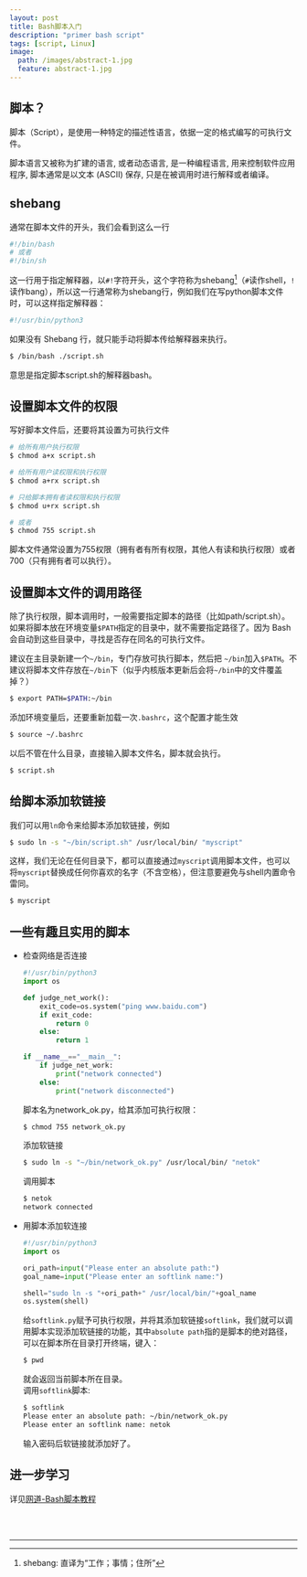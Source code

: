```yaml
---
layout: post
title: Bash脚本入门
description: "primer bash script"
tags: [script, Linux]
image:
  path: /images/abstract-1.jpg
  feature: abstract-1.jpg
---
```


## 脚本？

脚本（Script），是使用一种特定的描述性语言，依据一定的格式编写的可执行文件。

脚本语言又被称为扩建的语言, 或者动态语言, 是一种编程语言, 用来控制软件应用程序, 脚本通常是以文本 (ASCⅡ) 保存, 只是在被调用时进行解释或者编译。


## shebang

通常在脚本文件的开头，我们会看到这么一行

```bash
#!/bin/bash
# 或者
#!/bin/sh
```

这一行用于指定解释器，以`#!`字符开头，这个字符称为shebang[^1]（`#`读作shell，`!`读作bang），所以这一行通常称为shebang行，例如我们在写python脚本文件时，可以这样指定解释器：

```bash
#!/usr/bin/python3
```

如果没有 Shebang 行，就只能手动将脚本传给解释器来执行。

```bash
$ /bin/bash ./script.sh
```

意思是指定脚本script.sh的解释器bash。

## 设置脚本文件的权限

写好脚本文件后，还要将其设置为可执行文件

```bash
# 给所有用户执行权限
$ chmod a+x script.sh

# 给所有用户读权限和执行权限
$ chmod a+rx script.sh

# 只给脚本拥有者读权限和执行权限
$ chmod u+rx script.sh

# 或者
$ chmod 755 script.sh
```

脚本文件通常设置为755权限（拥有者有所有权限，其他人有读和执行权限）或者700（只有拥有者可以执行）。

## 设置脚本文件的调用路径

除了执行权限，脚本调用时，一般需要指定脚本的路径（比如path/script.sh）。如果将脚本放在环境变量`$PATH`指定的目录中，就不需要指定路径了。因为 Bash 会自动到这些目录中，寻找是否存在同名的可执行文件。

建议在主目录新建一个`~/bin`，专门存放可执行脚本，然后把 `~/bin`加入`$PATH`。不建议将脚本文件存放在`~/bin`下（似乎内核版本更新后会将`~/bin`中的文件覆盖掉？）

```bash
$ export PATH=$PATH:~/bin
```

添加环境变量后，还要重新加载一次`.bashrc`，这个配置才能生效

```bash
$ source ~/.bashrc
```

以后不管在什么目录，直接输入脚本文件名，脚本就会执行。

```bash
$ script.sh
```

## 给脚本添加软链接

我们可以用`ln`命令来给脚本添加软链接，例如

```bash
$ sudo ln -s "~/bin/script.sh" /usr/local/bin/ "myscript"
```

这样，我们无论在任何目录下，都可以直接通过`myscript`调用脚本文件，也可以将`myscript`替换成任何你喜欢的名字（不含空格），但注意要避免与shell内置命令雷同。

```bash
$ myscript
```

## 一些有趣且实用的脚本

- 检查网络是否连接

    ```python
    #!/usr/bin/python3
    import os

    def judge_net_work():
        exit_code=os.system("ping www.baidu.com")
        if exit_code:
            return 0
        else:
            return 1

    if __name__=="__main__":
        if judge_net_work:
            print("network connected")
        else:
            print("network disconnected")
    ```

    脚本名为network_ok.py，给其添加可执行权限：

    ```bash
    $ chmod 755 network_ok.py
    ```

    添加软链接

    ```bash
    $ sudo ln -s "~/bin/network_ok.py" /usr/local/bin/ "netok"
    ```

    调用脚本

    ```bash
    $ netok
    network connected
    ```

- 用脚本添加软连接

    ```python
    #!/usr/bin/python3
    import os

    ori_path=input("Please enter an absolute path:")
    goal_name=input("Please enter an softlink name:")

    shell="sudo ln -s "+ori_path+" /usr/local/bin/"+goal_name
    os.system(shell)
    ```

    给`softlink.py`赋予可执行权限，并将其添加软链接`softlink`，我们就可以调用脚本实现添加软链接的功能，其中`absolute path`指的是脚本的绝对路径，可以在脚本所在目录打开终端，键入：

    ```bash
    $ pwd
    ```
    就会返回当前脚本所在目录。  
    调用`softlink`脚本:

    ```bash
    $ softlink
    Please enter an absolute path: ~/bin/network_ok.py
    Please enter an softlink name: netok
    ```

    输入密码后软链接就添加好了。

## 进一步学习

详见[网道-Bash脚本教程](https://wangdoc.com/bash/script.html)


<br/>
<br/>

___

[^1]: shebang: 直译为“工作；事情；住所”
